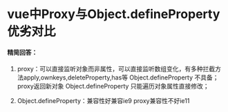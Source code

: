 # vue中Proxy与Object.defineProperty优劣对比

#### 精简回答：

1. proxy：可以直接监听对象而非属性，可以直接监听数组变化，有多种拦截方法apply,ownkeys,deleteProperty,has等 Object.defineProperty 不具备；proxy返回新对象 Object.defineProperty 只能遍历对象属性直接修改；

2. Object.defineProperty：兼容性好兼容ie9 proxy兼容性不好ie11






